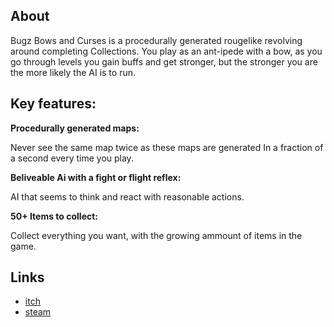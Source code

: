 ## About

Bugz Bows and Curses is a procedurally generated rougelike revolving around completing Collections.
You play as an ant-ipede with a bow, as you go through levels you gain buffs and get stronger, but the stronger you are the more likely the AI is to run.

## Key features:

**Procedurally generated maps:**

Never see the same map twice as these maps are generated In a fraction of a second every time you play.

**Beliveable Ai with a fight or flight reflex:**

AI that seems to think and react with reasonable actions.

**50+ Items to collect:**

Collect everything you want, with the growing ammount of items in the game.

## Links

- [itch](https://prestosilver.itch.io/bugz)
- [steam](https://store.steampowered.com/app/2103660)
